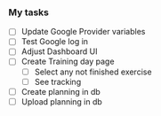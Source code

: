 
### My tasks
- [ ] Update Google Provider variables
- [ ] Test Google log in
- [ ] Adjust Dashboard UI
- [ ] Create Training day page
    - [ ] Select any not finished exercise
    - [ ] See tracking
- [ ] Create planning in db
- [ ] Upload planning in db
